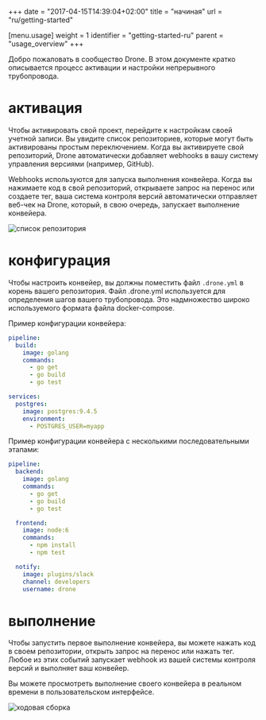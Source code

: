 +++
date = "2017-04-15T14:39:04+02:00"
title = "начиная"
url = "ru/getting-started"

[menu.usage]
  weight = 1
  identifier = "getting-started-ru"
  parent = "usage_overview"
+++

Добро пожаловать в сообщество Drone. В этом документе кратко описывается процесс активации и настройки непрерывного трубопровода.

# активация

Чтобы активировать свой проект, перейдите к настройкам своей учетной записи. Вы увидите список репозиториев, которые могут быть активированы простым переключением. Когда вы активируете свой репозиторий, Drone автоматически добавляет webhooks в вашу систему управления версиями (например, GitHub).

Webhooks используются для запуска выполнения конвейера. Когда вы нажимаете код в свой репозиторий, открываете запрос на перенос или создаете тег, ваша система контроля версий автоматически отправляет веб-чек на Drone, который, в свою очередь, запускает выполнение конвейера.

![список репозитория](/images/drone_repo_list.png)

# конфигурация

Чтобы настроить конвейер, вы должны поместить файл `.drone.yml` в корень вашего репозитория. Файл .drone.yml используется для определения шагов вашего трубопровода. Это надмножество широко используемого формата файла docker-compose.

Пример конфигурации конвейера:

```yaml
pipeline:
  build:
    image: golang
    commands:
      - go get
      - go build
      - go test

services:
  postgres:
    image: postgres:9.4.5
    environment:
      - POSTGRES_USER=myapp
```

Пример конфигурации конвейера с несколькими последовательными этапами:

```yaml
pipeline:
  backend:
    image: golang
    commands:
      - go get
      - go build
      - go test

  frontend:
    image: node:6
    commands:
      - npm install
      - npm test

  notify:
    image: plugins/slack
    channel: developers
    username: drone
```

# выполнение

Чтобы запустить первое выполнение конвейера, вы можете нажать код в своем репозитории, открыть запрос на перенос или нажать тег. Любое из этих событий запускает webhook из вашей системы контроля версий и выполняет ваш конвейер.

Вы можете просмотреть выполнение своего конвейера в реальном времени в пользовательском интерфейсе.

![ходовая сборка](/images/drone_build_running.png)
